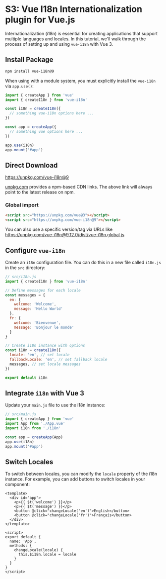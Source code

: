 # S3: Vue I18n Internationalization plugin for Vue.js


Internationalization (i18n) is essential for creating applications that support multiple languages and locales. In this tutorial, we'll walk through the process of setting up and using `vue-i18n` with Vue 3.


## Install Package

```sh [npm]
npm install vue-i18n@9
```

When using with a module system, you must explicitly install the `vue-i18n`
via `app.use()`:


```js
import { createApp } from 'vue'
import { createI18n } from 'vue-i18n'

const i18n = createI18n({
  // something vue-i18n options here ...
})

const app = createApp({
  // something vue options here ...
})

app.use(i18n)
app.mount('#app')
```


## Direct Download

<https://unpkg.com/vue-i18n@9>

[unpkg.com](https://unpkg.com) provides a npm-based CDN links. The above link will always point to the latest release on npm.

### Global import

```html
<script src="https://unpkg.com/vue@3"></script>
<script src="https://unpkg.com/vue-i18n@9"></script>
```

You can also use a specific version/tag via URLs like <https://unpkg.com/vue-i18n@9.12.0/dist/vue-i18n.global.js>

## Configure `vue-i18n`

Create an `i18n` configuration file. You can do this in a new file called `i18n.js` in the `src` directory:
```js
// src/i18n.js
import { createI18n } from 'vue-i18n'

// Define messages for each locale
const messages = {
  en: {
    welcome: 'Welcome',
    message: 'Hello World'
  },
  fr: {
    welcome: 'Bienvenue',
    message: 'Bonjour le monde'
  }
}

// Create i18n instance with options
const i18n = createI18n({
  locale: 'en', // set locale
  fallbackLocale: 'en', // set fallback locale
  messages, // set locale messages
})

export default i18n
```

## Integrate `i18n` with Vue 3
Update your `main.js` file to use the i18n instance:

```js
// src/main.js
import { createApp } from 'vue'
import App from './App.vue'
import i18n from './i18n'

const app = createApp(App)
app.use(i18n)
app.mount('#app')
```

## Switch Locales
To switch between locales, you can modify the `locale` property of the i18n instance. For example, you can add buttons to switch locales in your component:
```vue
<template>
  <div id="app">
    <p>{{ $t('welcome') }}</p>
    <p>{{ $t('message') }}</p>
    <button @click="changeLocale('en')">English</button>
    <button @click="changeLocale('fr')">Français</button>
  </div>
</template>

<script>
export default {
  name: 'App',
  methods: {
    changeLocale(locale) {
      this.$i18n.locale = locale
    }
  }
}
</script>
```
